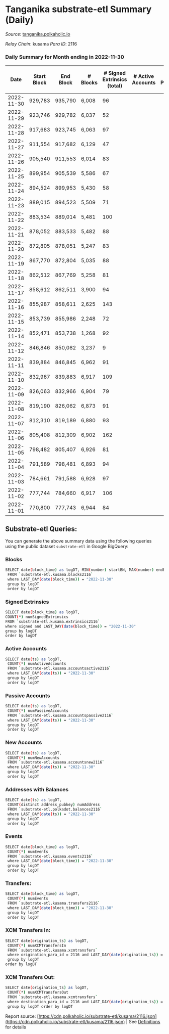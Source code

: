 # Tanganika substrate-etl Summary (Daily)

_Source_: [tanganika.polkaholic.io](https://tanganika.polkaholic.io)

*Relay Chain*: kusama
*Para ID*: 2116



### Daily Summary for Month ending in 2022-11-30


| Date | Start Block | End Block | # Blocks | # Signed Extrinsics (total) | # Active Accounts | # Passive | # New | # Addresses with Balances | # Events | # Transfers | # XCM Transfers In | # XCM Transfers Out | Issues | 
| ---- | ----------- | --------- | -------- | --------------------------- | ----------------- | --------- | ----- | ------------------------- | -------- | ----------- | ------------------ | ------------------- | ------ |
| 2022-11-30 | 929,783 | 935,790 | 6,008 | 96 |  |  |  |  | 89,126 | 80  |   |   |  |
| 2022-11-29 | 923,746 | 929,782 | 6,037 | 52 |  |  |  |  | 89,243 | 46  |   |   |  |
| 2022-11-28 | 917,683 | 923,745 | 6,063 | 97 |  |  |  |  | 89,861 | 86  |   |   |  |
| 2022-11-27 | 911,554 | 917,682 | 6,129 | 47 |  |  |  |  | 90,605 | 40  |   |   |  |
| 2022-11-26 | 905,540 | 911,553 | 6,014 | 83 |  |  |  |  | 91,450 | 58  |   |   |  |
| 2022-11-25 | 899,954 | 905,539 | 5,586 | 67 |  |  |  |  | 87,781 | 57  |   |   |  |
| 2022-11-24 | 894,524 | 899,953 | 5,430 | 58 |  |  |  |  | 85,243 | 30  |   |   |  |
| 2022-11-23 | 889,015 | 894,523 | 5,509 | 71 |  |  |  |  | 85,716 | 54  |   |   |  |
| 2022-11-22 | 883,534 | 889,014 | 5,481 | 100 |  |  |  |  | 84,054 | 89  |   |   |  |
| 2022-11-21 | 878,052 | 883,533 | 5,482 | 88 |  |  |  |  | 83,861 | 72  |   |   |  |
| 2022-11-20 | 872,805 | 878,051 | 5,247 | 83 |  |  |  |  | 80,517 | 70  |   |   |  |
| 2022-11-19 | 867,770 | 872,804 | 5,035 | 88 |  |  |  |  | 76,754 | 49  |   |   |  |
| 2022-11-18 | 862,512 | 867,769 | 5,258 | 81 |  |  |  |  | 82,441 | 34  |   |   |  |
| 2022-11-17 | 858,612 | 862,511 | 3,900 | 94 |  |  |  |  | 66,780 | 22  |   |   |  |
| 2022-11-16 | 855,987 | 858,611 | 2,625 | 143 |  |  |  |  | 54,937 | 75  |   |   |  |
| 2022-11-15 | 853,739 | 855,986 | 2,248 | 72 |  |  |  |  | 50,279 | 19  |   |   |  |
| 2022-11-14 | 852,471 | 853,738 | 1,268 | 92 |  |  |  |  | 21,637 | 47  |   |   |  |
| 2022-11-12 | 846,846 | 850,082 | 3,237 | 9 |  |  |  |  | 43,934 | 9  |   |   |  |
| 2022-11-11 | 839,884 | 846,845 | 6,962 | 91 |  |  |  |  | 96,468 | 83  |   |   |  |
| 2022-11-10 | 832,967 | 839,883 | 6,917 | 109 |  |  |  |  | 96,005 | 94  |   |   |  |
| 2022-11-09 | 826,063 | 832,966 | 6,904 | 79 |  |  |  |  | 95,352 | 69  |   |   |  |
| 2022-11-08 | 819,190 | 826,062 | 6,873 | 91 |  |  |  |  | 94,512 | 67  |   |   |  |
| 2022-11-07 | 812,310 | 819,189 | 6,880 | 93 |  |  |  |  | 94,315 | 72  |   |   |  |
| 2022-11-06 | 805,408 | 812,309 | 6,902 | 162 |  |  |  |  | 95,165 | 145  |   |   |  |
| 2022-11-05 | 798,482 | 805,407 | 6,926 | 81 |  |  |  |  | 94,929 | 76  |   |   |  |
| 2022-11-04 | 791,589 | 798,481 | 6,893 | 94 |  |  |  |  | 94,584 | 80  |   |   |  |
| 2022-11-03 | 784,661 | 791,588 | 6,928 | 97 |  |  |  | 3,057 | 95,034 | 93  |   |   |  |
| 2022-11-02 | 777,744 | 784,660 | 6,917 | 106 |  |  |  |  | 95,925 | 83  |   |   |  |
| 2022-11-01 | 770,800 | 777,743 | 6,944 | 84 |  |  |  | 3,041 | 96,026 | 79  |   |   |  |

## Substrate-etl Queries:
You can generate the above summary data using the following queries using the public dataset `substrate-etl` in Google BigQuery:

### Blocks
```bash
SELECT date(block_time) as logDT, MIN(number) startBN, MAX(number) endBN, COUNT(*) numBlocks 
 FROM `substrate-etl.kusama.blocks2116`  
 where LAST_DAY(date(block_time)) = "2022-11-30" 
 group by logDT 
 order by logDT
```

### Signed Extrinsics
```bash
SELECT date(block_time) as logDT, 
COUNT(*) numSignedExtrinsics 
FROM `substrate-etl.kusama.extrinsics2116`  
where signed and LAST_DAY(date(block_time)) = "2022-11-30" 
group by logDT 
order by logDT
```

### Active Accounts
```bash
SELECT date(ts) as logDT, 
 COUNT(*) numActiveAccounts 
 FROM `substrate-etl.kusama.accountsactive2116` 
 where LAST_DAY(date(ts)) = "2022-11-30" 
 group by logDT 
 order by logDT
```

### Passive Accounts
```bash
SELECT date(ts) as logDT, 
 COUNT(*) numPassiveAccounts 
 FROM `substrate-etl.kusama.accountspassive2116` 
 where LAST_DAY(date(ts)) = "2022-11-30" 
 group by logDT 
 order by logDT
```

### New Accounts
```bash
SELECT date(ts) as logDT, 
 COUNT(*) numNewAccounts 
 FROM `substrate-etl.kusama.accountsnew2116` 
 where LAST_DAY(date(ts)) = "2022-11-30" 
 group by logDT
 order by logDT
```

### Addresses with Balances
```bash
SELECT date(ts) as logDT,
 COUNT(distinct address_pubkey) numAddress 
 FROM `substrate-etl.polkadot.balances2116` 
 where LAST_DAY(date(ts)) = "2022-11-30" 
 group by logDT 
 order by logDT
```

### Events
```bash
SELECT date(block_time) as logDT, 
 COUNT(*) numEvents 
 FROM `substrate-etl.kusama.events2116` 
 where LAST_DAY(date(block_time)) = "2022-11-30" 
 group by logDT 
 order by logDT
```

### Transfers:
```bash
SELECT date(block_time) as logDT, 
 COUNT(*) numEvents 
 FROM `substrate-etl.kusama.transfers2116` 
 where LAST_DAY(date(block_time)) = "2022-11-30" 
 group by logDT 
 order by logDT
```

### XCM Transfers In:
```bash
SELECT date(origination_ts) as logDT, 
 COUNT(*) numXCMTransfersIn 
 FROM `substrate-etl.kusama.xcmtransfers` 
 where origination_para_id = 2116 and LAST_DAY(date(origination_ts)) = "2022-11-30" 
 group by logDT 
order by logDT
```

### XCM Transfers Out:
```bash
SELECT date(origination_ts) as logDT, 
 COUNT(*) numXCMTransfersOut 
 FROM `substrate-etl.kusama.xcmtransfers` 
 where destination_para_id = 2116 and LAST_DAY(date(origination_ts)) = "2022-11-30" 
 group by logDT order by logDT
```


Report source: [https://cdn.polkaholic.io/substrate-etl/kusama/2116.json](https://cdn.polkaholic.io/substrate-etl/kusama/2116.json) | See [Definitions](/DEFINITIONS.md) for details
